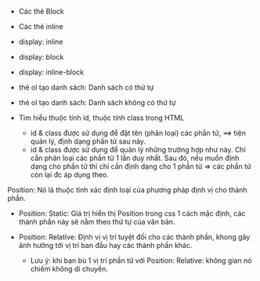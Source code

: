 - Các thẻ Block
- Các thẻ inline

- display: inline
- display: block
- display: inline-block

- thẻ ol tạo danh sách: Danh sách có thứ tự
- thẻ ol tạo danh sách: Danh sách không có thứ tự



- Tìm hiểu thuộc tính id, thuộc tính class trong HTML
    + id & class được sử dụng để đặt tên (phân loại) các phần tử, ==> tiện quản lý, định dạng phần tử sau này.
    + id & class được sử dụng để quản lý những trường hợp như này. Chỉ cần phân loại các phần tử 1 lần duy nhất. Sau đó, nếu muốn định dạng cho phần tử thì chỉ cần định dạng cho 1 phần tử => các phần tử còn lại đc áp dụng theo.





Position: Nó là thuộc tính xác định loại của phương pháp định vị cho thành phần.
- Position: Static: Giá trị hiển thị Position trong css 1 cách mặc định, các thành phần này sẽ nằm theo thứ tự của văn bản.

- Position: Relative: Định vị vị trí tuyệt đối cho các thành phần, khong gây ảnh hưởng tới vị trí ban đầu hay các thành phần khác.
    + Lưu ý: khi bạn bù 1 vị trí phần tử với Position: Relative: không gian nó chiếm không di chuyển.
